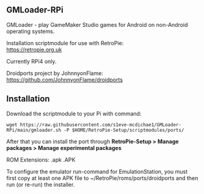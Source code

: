 ## GMLoader-RPi

GMLoader - play GameMaker Studio games for Android on non-Android operating systems.

Installation scriptmodule for use with RetroPie:\
https://retropie.org.uk

Currently RPi4 only.

Droidports project by JohnnyonFlame:\
https://github.com/JohnnyonFlame/droidports

## Installation
Download the scriptmodule to your Pi with command:

    wget https://raw.githubusercontent.com/s1eve-mcdichae1/GMLoader-RPi/main/gmloader.sh -P $HOME/RetroPie-Setup/scriptmodules/ports/

After that you can install the port through **RetroPie-Setup > Manage packages > Manage experimental packages**

ROM Extensions: .apk .APK

To configure the emulator run-command for EmulationStation, you must first copy at least one APK file to ~/RetroPie/roms/ports/droidports and then run (or re-run) the installer.
